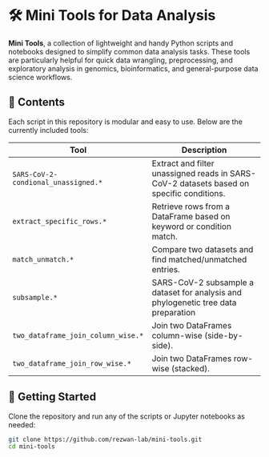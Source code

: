 # 🛠️ Mini Tools for Data Analysis

**Mini Tools**, a collection of lightweight and handy Python scripts and notebooks designed to simplify common data analysis tasks. These tools are particularly helpful for quick data wrangling, preprocessing, and exploratory analysis in genomics, bioinformatics, and general-purpose data science workflows.

## 📂 Contents

Each script in this repository is modular and easy to use. Below are the currently included tools:

| Tool | Description |
|------|-------------|
| `SARS-CoV-2-condional_unassigned.*` | Extract and filter unassigned reads in SARS-CoV-2 datasets based on specific conditions. |
| `extract_specific_rows.*` | Retrieve rows from a DataFrame based on keyword or condition match. |
| `match_unmatch.*` | Compare two datasets and find matched/unmatched entries. |
| `subsample.*` | SARS-CoV-2 subsample a dataset for analysis and phylogenetic tree data preparation |
| `two_dataframe_join_column_wise.*` | Join two DataFrames column-wise (side-by-side). |
| `two_dataframe_join_row_wise.*` | Join two DataFrames row-wise (stacked). |

## 🚀 Getting Started

Clone the repository and run any of the scripts or Jupyter notebooks as needed:

```bash
git clone https://github.com/rezwan-lab/mini-tools.git
cd mini-tools
